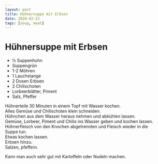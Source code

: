 ```yaml
---
layout: post
title: Hühnersuppe mit Erbsen
date: 2020-02-22
tags: [soup, meat]
---
```

# Hühnersuppe mit Erbsen

- ½ Suppenhuhn
- Suppengrün
- 1-2 Möhren
- 1 Lauchstange
- 2 Dosen Erbsen
- 2 Chilischoten
- Lorbeerblätter, Piment
- Salz, Pfeffer

Hühnerteile 30 Minuten in einem Topf mit Wasser kochen.  
Alles Gemüse und Chilischoten klein schneiden.  
Hühnchen aus dem Wasser heraus nehmen und abkühlen lassen.  
Gemüse, Lorbeer, Piment und Chilis ins Wasser geben und kochen lassen.  
Hühnerfleisch von den Knochen abgetrennten und Fleisch wieder in die Suppe tun.  
Etwas kochen lassen.  
Erbsen hinzu.  
Salzen, pfeffern.  
  
Kann man auch sehr gut mit Kartoffeln oder Nudeln machen.  
